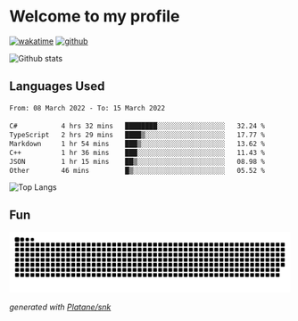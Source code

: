 # Welcome to my profile

[![wakatime](https://wakatime.com/badge/user/82c377cd-a54c-404c-b7df-177b313ca539.svg)](https://wakatime.com/@82c377cd-a54c-404c-b7df-177b313ca539)
[![github](https://img.shields.io/github/followers/xinthose?logo=github&style=plastic)](https://github.com/alanhamlett?tab=followers)

![Github stats](https://github-readme-stats.vercel.app/api?username=xinthose&show_icons=true&theme=radical&count_private=true)

## Languages Used

<!--START_SECTION:waka-->

```text
From: 08 March 2022 - To: 15 March 2022

C#           4 hrs 32 mins   ████████░░░░░░░░░░░░░░░░░   32.24 %
TypeScript   2 hrs 29 mins   ████▒░░░░░░░░░░░░░░░░░░░░   17.77 %
Markdown     1 hr 54 mins    ███▒░░░░░░░░░░░░░░░░░░░░░   13.62 %
C++          1 hr 36 mins    ███░░░░░░░░░░░░░░░░░░░░░░   11.43 %
JSON         1 hr 15 mins    ██▒░░░░░░░░░░░░░░░░░░░░░░   08.98 %
Other        46 mins         █▒░░░░░░░░░░░░░░░░░░░░░░░   05.52 %
```

<!--END_SECTION:waka-->

![Top Langs](https://github-readme-stats.vercel.app/api/top-langs/?username=xinthose)

## Fun
![github contribution grid snake animation](https://raw.githubusercontent.com/xinthose/xinthose/output/github-contribution-grid-snake.svg)

_generated with [Platane/snk](https://github.com/Platane/snk)_
